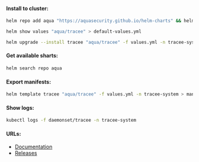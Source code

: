 #### Install to cluster:
```bash
helm repo add aqua "https://aquasecurity.github.io/helm-charts" && helm repo update
```
```bash
helm show values "aqua/tracee" > default-values.yml
```
```bash
helm upgrade --install tracee "aqua/tracee" -f values.yml -n tracee-system --create-namespace
```

#### Get available sharts:
```bash
helm search repo aqua
```

#### Export manifests:
```bash
helm template tracee "aqua/tracee" -f values.yml -n tracee-system > manifests.yml
```

#### Show logs:
```bash
kubectl logs -f daemonset/tracee -n tracee-system
```

#### URLs:
- [Documentation](https://aquasecurity.github.io/tracee/latest)
- [Releases](https://github.com/aquasecurity/tracee/releases)
